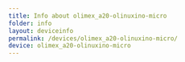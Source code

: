 ```yaml
---
title: Info about olimex_a20-olinuxino-micro
folder: info
layout: deviceinfo
permalink: /devices/olimex_a20-olinuxino-micro/
device: olimex_a20-olinuxino-micro
---
```

